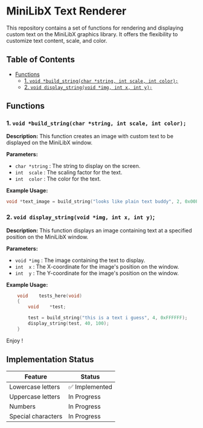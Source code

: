# MiniLibX Text Renderer

This repository contains a set of functions for rendering and displaying custom text on the MiniLibX graphics library. It offers the flexibility to customize text content, scale, and color. 

## Table of Contents
- [Functions](#functions)
  - [1. `void *build_string(char *string, int scale, int color);`](#1-void-build_stringchar-string-int-scale-int-color)
  - [2. `void display_string(void *img, int x, int y);`](#2-void-display_stringvoid-img-int-x-int-y)

## Functions

### 1. `void *build_string(char *string, int scale, int color);`

**Description:** This function creates an image with custom text to be displayed on the MiniLibX window.

**Parameters:**
- `char *string` : The string to display on the screen.
- `int  scale`   : The scaling factor for the text.
- `int  color`   : The color for the text.

**Example Usage:**
```c
void *text_image = build_string("looks like plain text buddy", 2, 0x00FF00); // Creates an image with green text.
```

### 2. `void display_string(void *img, int x, int y)`;

**Description:** This function displays an image containing text at a specified position on the MiniLibX window.

**Parameters:** 

- `void *img` : The image containing the text to display.
- `int  x`    : The X-coordinate for the image's position on the window.
- `int  y`    : The Y-coordinate for the image's position on the window.

**Example Usage:**
```c
    void	tests_here(void)
    {
        void	*test;

        test = build_string("this is a text i guess", 4, 0xFFFFFF);
        display_string(test, 40, 100);
    }
```

Enjoy !

## Implementation Status

| Feature | Status |
| ------- | --------------- |
| Lowercase letters | :white_check_mark: Implemented |
| Uppercase letters | In Progress |
| Numbers | In Progress |
| Special characters | In Progress |
